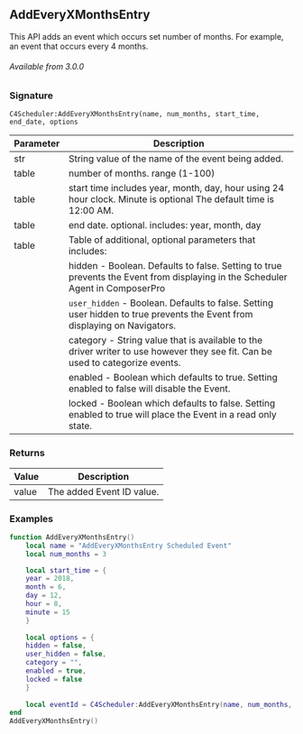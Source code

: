 ## AddEveryXMonthsEntry

This API adds an event which occurs set number of months. For example, an event that occurs every 4 months.

###### Available from 3.0.0


### Signature

`C4Scheduler:AddEveryXMonthsEntry(name, num_months, start_time, end_date, options`

| Parameter | Description |
| --- | --- |
| str | String value of the name of the event being added. |
| table | number of months. range (1-100) |
| table | start time includes year, month, day, hour using 24 hour clock. Minute is optional  The default time is 12:00 AM. 
| table  | end date. optional. includes: year, month, day |
| table | Table of additional, optional parameters that includes: |
| | hidden - Boolean. Defaults to false. Setting to true prevents the Event from displaying in the Scheduler Agent in ComposerPro |
| | `user_hidden` - Boolean. Defaults to false. Setting user hidden to true prevents the Event from displaying on Navigators. |
| | category - String value that is available to the driver writer to use however they see fit. Can be used to categorize events. |
| | enabled - Boolean which defaults to true. Setting enabled to false will disable the Event. |
| | locked - Boolean which defaults to false. Setting enabled to true will place the Event in a read only state. |


### Returns

| Value | Description |
| --- | --- |
| value | The added Event ID value. |


### Examples

```lua
function AddEveryXMonthsEntry()
	local name = "AddEveryXMonthsEntry Scheduled Event"
	local num_months = 3

	local start_time = {
	year = 2018,
	month = 6,
	day = 12,
	hour = 8,
	minute = 15
	}
	
	local options = {
	hidden = false,
	user_hidden = false,
	category = "",
	enabled = true,
	locked = false
	}
	
	local eventId = C4Scheduler:AddEveryXMonthsEntry(name, num_months, start_time, options)
end
AddEveryXMonthsEntry()
```

